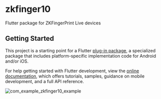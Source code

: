 # zkfinger10

Flutter package for ZKFingerPrint Live devices

## Getting Started

This project is a starting point for a Flutter
[plug-in package](https://flutter.dev/developing-packages/),
a specialized package that includes platform-specific implementation code for
Android and/or iOS.

For help getting started with Flutter development, view the
[online documentation](https://flutter.dev/docs), which offers tutorials,
samples, guidance on mobile development, and a full API reference.

![com_example_zkfinger10_example](https://github.com/Mamasodikov/zk_finger_10/assets/64262986/91293ced-b40a-4ca3-9db3-465463815ccb)
